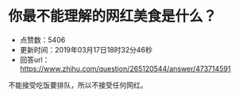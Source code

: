 # 你最不能理解的网红美食是什么？
- 点赞数：5406
- 更新时间：2019年03月17日18时32分46秒
- 回答url：https://www.zhihu.com/question/265120544/answer/473714591
<body>
 <p data-pid="Dix9TeX2">不能接受吃饭要排队，所以不接受任何网红。</p>
 <p></p>
 <p></p>
 <p></p>
 <p></p>
</body>